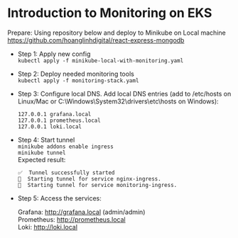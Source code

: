# Introduction to Monitoring on EKS

Prepare: Using repository below and deploy to Minikube on Local machine  
https://github.com/hoanglinhdigital/react-express-mongodb

- Step 1: Apply new config  
`kubectl apply -f minikube-local-with-monitoring.yaml`

- Step 2: Deploy needed monitoring tools  
`kubectl apply -f monitoring-stack.yaml`

- Step 3: Configure local DNS. Add local DNS entries (add to /etc/hosts on Linux/Mac or C:\Windows\System32\drivers\etc\hosts on Windows):
    ```
    127.0.0.1 grafana.local
    127.0.0.1 prometheus.local
    127.0.0.1 loki.local
    ```
- Step 4: Start tunnel  
`minikube addons enable ingress`  
`minikube tunnel`  
Expected result: 
    ```
    ✅  Tunnel successfully started
    🏃  Starting tunnel for service nginx-ingress.
    🏃  Starting tunnel for service monitoring-ingress.
    ```

- Step 5: Access the services:

    Grafana: http://grafana.local (admin/admin)  
    Prometheus: http://prometheus.local  
    Loki: http://loki.local  